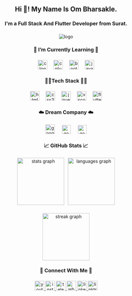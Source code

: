 <h2 align="center">Hi 👋! My Name Is Om Bharsakle.</h2>  
   
###   

<h3 align="center">I'm a Full Stack And Flutter Developer from Surat.</h3>
 
###
 
<div align="center">
  
![logo](https://blogger.googleusercontent.com/img/b/R29vZ2xl/AVvXsEiigLxV3yTVZWhsZ-9wjMWrK5Dc-fW_hQWGRbBlUBSX6bG4sji6bI-G8xCsyuFotahyphenhyphenSOfsUjtkIahTHUbpWFK5w-f3tqMjsl1u1PZH5XNkAbUbwnwHmwlgLCbobhX0BKot6dsJDV3DSbikEe4VjCdNmZFbF1JIQxqOxxiasGj_mlXCuyOoOuU5GzyEA64/s16000/Purple%20Modern%20Professional%20Web%20Designer%20LinkedIn%20Banner%20(5).jpg)

</div>

###

<h3 align="center">🌱 I’m Currently Learning 🌱</h3> 

###

<div align="center">
  <img src="https://cdn.jsdelivr.net/gh/devicons/devicon/icons/c/c-original.svg" height="30" alt="c logo"  />
  <img width="12" />
  <img src="https://cdn.jsdelivr.net/gh/devicons/devicon/icons/cplusplus/cplusplus-original.svg" height="30" alt="cplusplus logo"  />
  <img width="12" />
  <img src="https://cdn.jsdelivr.net/gh/devicons/devicon/icons/bootstrap/bootstrap-original.svg" height="30" alt="bootstrap logo"  />
  <img width="12" />
  <img src="https://cdn.jsdelivr.net/gh/devicons/devicon/icons/javascript/javascript-original.svg" height="30" alt="javascript logo"  />
</div>

###

<h3 align="center">👨‍💻Tech Stack  👨‍💻</h3>

###

<div align="center">
  <img src="https://cdn.jsdelivr.net/gh/devicons/devicon/icons/html5/html5-original.svg" height="30" alt="html5 logo"  />
  <img width="12" />
  <img src="https://cdn.jsdelivr.net/gh/devicons/devicon/icons/css3/css3-original.svg" height="30" alt="css3 logo"  />
  <img width="12" />
  <img src="https://cdn.jsdelivr.net/gh/devicons/devicon/icons/jquery/jquery-original.svg" height="30" alt="jquery logo"  />
  <img width="12" />
  <img src="https://cdn.jsdelivr.net/gh/devicons/devicon/icons/vscode/vscode-original.svg" height="30" alt="vscode logo"  />
  <img width="12" />
  <img src="https://cdn.jsdelivr.net/gh/devicons/devicon/icons/flutter/flutter-original.svg" height="30" alt="flutter logo"  />
</div>

###

<h3 align="center">☁️ Dream Company ☁️</h3>

###

<div align="center">
  <img src="https://cdn.jsdelivr.net/gh/devicons/devicon/icons/google/google-original.svg" height="30" alt="google logo"  />
  <img width="15" />
   <img src="https://cdn.worldvectorlogo.com/logos/microsoft-5.svg" height="28" alt="google logo"  />
  <img width="15" />
   <img src="https://zeevector.com/wp-content/uploads/TCS-Logo-symbol.png" height="28" alt="google logo"  />
</div>

###

<h3 align="center">📈 GitHub Stats 📈</h3>

###

<div align="center">
  <img src="https://github-readme-stats.vercel.app/api?username=ombharsakle&hide_title=false&hide_rank=false&show_icons=true&include_all_commits=true&count_private=true&disable_animations=false&theme=react&locale=en&hide_border=false" height="150" alt="stats graph"  />&nbsp;&nbsp;
  <img src="https://github-readme-stats.vercel.app/api/top-langs?username=ombharsakle&locale=en&hide_title=false&layout=compact&card_width=320&langs_count=5&theme=react&hide_border=false" height="150" alt="languages graph"  />
</div>

###

<div align="center">
  <img src="https://streak-stats.demolab.com?user=ombharsakle&locale=en&mode=daily&theme=react&hide_border=false&border_radius=5&order=3" height="150" alt="streak graph"  />
</div>

###

<h3 align="center">🔗 Connect With Me 🔗</h3>

###

<div align="center">
  <a href="https://www.youtube.com/@ombharsakle" target="_blank">
    <img src="https://img.shields.io/static/v1?message=Youtube&logo=youtube&label=&color=FF0000&logoColor=white&labelColor=&style=for-the-badge" height="30" alt="youtube logo"  />
  </a>
  <a href="https://www.instagram.com/om_bharsakle/" target="_blank">
    <img src="https://img.shields.io/static/v1?message=Instagram&logo=instagram&label=&color=E4405F&logoColor=white&labelColor=&style=for-the-badge" height="30" alt="instagram logo"  />
  </a>
  <a href="https://telegram.me/omgcreations" target="_blank">
    <img src="https://img.shields.io/static/v1?message=Telegram&logo=telegram&label=&color=2CA5E0&logoColor=white&labelColor=&style=for-the-badge" height="30" alt="telegram logo"  />
  </a>
  <a href="https://wa.link/3qomoc" target="_blank">
    <img src="https://img.shields.io/static/v1?message=Whatsapp&logo=whatsapp&label=&color=25D366&logoColor=white&labelColor=&style=for-the-badge" height="30" alt="whatsapp logo"  />
  </a>
  <a href="https://www.linkedin.com/in/ombharsakle/" target="_blank">
    <img src="https://img.shields.io/static/v1?message=LinkedIn&logo=linkedin&label=&color=0077B5&logoColor=white&labelColor=&style=for-the-badge" height="30" alt="linkedin logo"  />
  </a>
  <a href="https://linktr.ee/OmBharsakle" target="_blank">
    <img src="https://img.shields.io/static/v1?message=Linktree&logo=linktree&label=&color=1de9b6&logoColor=white&labelColor=&style=for-the-badge" height="30" alt="linktree logo"  />
  </a>
</div>

###


